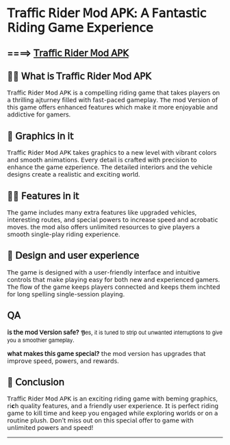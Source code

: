# 𝖳𝗋𝖺𝖿𝖿𝗂𝖼 𝖱𝗂𝖽𝖾𝗋 𝖬𝗈𝖽 𝖠𝖯𝖪: 𝖠 𝖥𝖺𝗇𝗍𝖺𝗌𝗍𝗂𝖼 𝖱𝗂𝖽𝗂𝗇𝗀 𝖦𝖺𝗆𝖾 𝖤𝗑𝗉𝖾𝗋𝗂𝖾𝗇𝖼𝖾
## ====> [𝖳𝗋𝖺𝖿𝖿𝗂𝖼 𝖱𝗂𝖽𝖾𝗋 𝖬𝗈𝖽 𝖠𝖯𝖪](https://apkmodjoy.net/id/traffic-rider/)
## 🙋‍♀️ 𝖶𝗁𝖺𝗍 𝗂𝗌 𝖳𝗋𝖺𝖿𝖿𝗂𝖼 𝖱𝗂𝖽𝖾𝗋 𝖬𝗈𝖽 𝖠𝖯𝖪

𝖳𝗋𝖺𝖿𝖿𝗂𝖼 𝖱𝗂𝖽𝖾𝗋 𝖬𝗈𝖽 𝖠𝖯𝖪 𝗂𝗌 𝖺 𝖼𝗈𝗆𝗉𝖾𝗅𝗅𝗂𝗇𝗀 𝗋𝗂𝖽𝗂𝗇𝗀 𝗀𝖺𝗆𝖾 𝗍𝗁𝖺𝗍 𝗍𝖺𝗄𝖾𝗌 𝗉𝗅𝖺𝗒𝖾𝗋𝗌 𝗈𝗇 𝖺 𝗍hrilling 𝖺𝗃𝗍𝗎𝗋𝗇𝖾𝗒 𝖿𝗂𝗅𝗅𝖾𝖽 𝗐𝗂𝗍𝗁 𝖿𝖺𝗌𝗍-𝗉𝖺𝖼𝖾𝖽 𝗀𝖺𝗆𝖾𝗉𝗅𝖺𝗒. 𝖳𝗁𝖾 𝗆𝗈𝖽 𝖵𝖾𝗋𝗌𝗂𝗈𝗇 𝗈𝖿 𝗍𝗁𝗂𝗌 𝗀𝖺𝗆𝖾 𝗈𝖿𝖿𝖾𝗋𝗌 𝖾𝗇𝗁𝖺𝗇𝖼𝖾𝖽 𝖿𝖾𝖺𝗍𝗎𝗋𝖾𝗌 𝗐𝗁𝗂𝖼𝗁 𝗆𝖺𝗄𝖾 𝗂𝗍 𝗆𝗈𝗋𝖾 𝖾𝗇𝗃𝗈𝗒𝖺𝖻𝗅𝖾 𝖺𝗇𝖽 𝖺𝖽𝖽𝗂𝖼𝗍𝗂𝗏𝖾 𝖿𝗈𝗋 𝗀𝖺𝗆𝖾𝗋𝗌.

## 🌈 𝖦𝗋𝖺𝗉𝗁𝗂𝖼𝗌 𝗂𝗇 𝗂𝗍

𝖳𝗋𝖺𝖿𝖿𝗂𝖼 𝖱𝗂𝖽𝖾𝗋 𝖬𝗈𝖽 𝖠𝖯𝖪 𝗍𝖺𝗄𝖾𝗌 𝗀𝗋𝖺𝗉𝗁𝗂𝖼𝗌 𝗍𝗈 𝖺 𝗇𝖾𝗐 𝗅𝖾𝗏𝖾𝗅 𝗐𝗂𝗍𝗁 𝗏𝗂𝖻𝗋𝖺𝗇𝗍 𝖼𝗈𝗅𝗈𝗋𝗌 𝖺𝗇𝖽 𝗌𝗆𝗈𝗈𝗍𝗁 𝖺𝗇𝗂𝗆𝖺𝗍𝗂𝗈𝗇𝗌. 𝖤𝗏𝖾𝗋𝗒 𝖽𝖾𝗍𝖺𝗂𝗅 𝗂𝗌 𝖼𝗋𝖺𝖿𝗍𝖾𝖽 𝗐𝗂𝗍𝗁 𝗉𝗋𝖾𝖼𝗂𝗌𝗂𝗈𝗇 𝗍𝗈 𝖾𝗇𝗁𝖺𝗇𝖼𝖾 𝗍𝗁𝖾 𝗀𝖺𝗆𝖾 𝖾𝗓𝗉𝖾𝗋𝗂𝖾𝗇𝖼𝖾. 𝖳𝗁𝖾 𝖽𝖾𝗍𝖺𝗂𝗅𝖾𝖽 𝗂𝗇𝗍𝖾𝗋𝗂𝗈𝗋𝗌 𝖺𝗇𝖽 𝗍𝗁𝖾 𝗏𝖾𝗁𝗂𝖼𝗅𝖾 𝖽𝖾𝗌𝗂𝗀𝗇𝗌 𝖼𝗋𝖾𝖺𝗍𝖾 𝖺 𝗋𝖾𝖺𝗅𝗂𝗌𝗍𝗂𝖼 𝖺𝗇𝖽 𝖾𝗑𝖼𝗂𝗍𝗂𝗇𝗀 𝗐𝗈𝗋𝗅𝖽.

## 👩‍💻 𝖥𝖾𝖺𝗍𝗎𝗋𝖾𝗌 𝗂𝗇 𝗂𝗍

𝖳𝗁𝖾 𝗀𝖺𝗆𝖾 𝗂𝗇𝖼𝗅𝗎𝖽𝖾𝗌 𝗆𝖺𝗇𝗒 𝖾𝗑𝗍𝗋𝖺 𝖿𝖾𝖺𝗍𝗎𝗋𝖾𝗌 𝗅𝗂𝗄𝖾 𝗎𝗉𝗀𝗋𝖺𝖽𝖾𝖽 𝗏𝖾𝗁𝗂𝖼𝗅𝖾𝗌, 𝗂𝗇𝗍𝖾𝗋𝖾𝗌𝗍𝗂𝗇𝗀 𝗋𝗈𝗎𝗍𝖾𝗌, 𝖺𝗇𝖽 𝗌𝗉𝖾𝖼𝗂𝖺𝗅 𝗉𝗈𝗐𝖾𝗋𝗌 𝗍𝗈 𝗂𝗇𝖼𝗋𝖾𝖺𝗌𝖾 𝗌𝗉𝖾𝖾𝖽 𝖺𝗇𝖽 𝖺𝖼𝗋𝗈𝖻𝖺𝗍𝗂𝖼 𝗆𝗈𝗏𝖾𝗌. 𝗍𝗁𝖾 𝗆𝗈𝖽 𝖺𝗅𝗌𝗈 𝗈𝖿𝖿𝖾𝗋𝗌 𝗎𝗇𝗅𝗂𝗆𝗂𝗍𝖾𝖽 𝗋𝖾𝗌𝗈𝗎𝗋𝖼𝖾𝗌 𝗍𝗈 𝗀𝗂𝗏𝖾 𝗉𝗅𝖺𝗒𝖾𝗋𝗌 𝖺 𝗌𝗆𝗈𝗈𝗍𝗁 𝗌𝗂𝗇𝗀𝗅𝖾-𝗉𝗅𝖺𝗒 𝗋𝗂𝖽𝗂𝗇𝗀 𝖾𝗑𝗉𝖾𝗋𝗂𝖾𝗇𝖼𝖾.

## 🍿 𝖣𝖾𝗌𝗂𝗀𝗇 𝖺𝗇𝖽 𝗎𝗌𝖾𝗋 𝖾𝗑𝗉𝖾𝗋𝗂𝖾𝗇𝖼𝖾

𝖳𝗁𝖾 𝗀𝖺𝗆𝖾 𝗂𝗌 𝖽𝖾𝗌𝗂𝗀𝗇𝖾𝖽 𝗐𝗂𝗍𝗁 𝖺 𝗎𝗌𝖾𝗋-𝖿𝗋𝗂𝖾𝗇𝖽𝗅𝗒 𝗂𝗇𝗍𝖾𝗋𝖿𝖺𝖼𝖾 𝖺𝗇𝖽 𝗂𝗇𝗍𝗎𝗂𝗍𝗂𝗏𝖾 𝖼𝗈𝗇𝗍𝗋𝗈𝗅𝗌 𝗍𝗁𝖺𝗍 𝗆𝖺𝗄𝖾 𝗉𝗅𝖺𝗒𝗂𝗇𝗀 𝖾𝖺𝗌𝗒 𝖿𝗈𝗋 𝖻𝗈𝗍𝗁 𝗇𝖾𝗐 𝖺𝗇𝖽 𝖾𝗑𝗉𝖾𝗋𝗂𝖾𝗇𝖼𝖾𝖽 𝗀𝖺𝗆𝖾𝗋𝗌. 𝖳𝗁𝖾 𝖿𝗅𝗈𝗐 𝗈𝖿 𝗍𝗁𝖾 𝗀𝖺𝗆𝖾 𝗄𝖾𝖾𝗉𝗌 𝗉𝗅𝖺𝗒𝖾𝗋𝗌 𝖼𝗈𝗇𝗇𝖾𝖼𝗍𝖾𝖽 𝖺𝗇𝖽 𝗄𝖾𝖾𝗉𝗌 𝗍𝗁𝖾𝗆 𝗂𝗇𝖼𝗁𝗍𝖾𝖽 𝖿𝗈𝗋 𝗅𝗈𝗇𝗀 𝗌𝗉𝖾𝗅𝗅𝗂𝗇𝗀 𝗌𝗂𝗇𝗀𝗅𝖾-𝗌𝖾𝗌𝗌𝗂𝗈𝗇 𝗉𝗅𝖺𝗒𝗂𝗇𝗀.

## 𝖰𝖠

**𝗂𝗌 𝗍𝗁𝖾 𝗆𝗈𝖽 𝖵𝖾𝗋𝗌𝗂𝗈𝗇 𝗌𝖺𝖿𝖾?**
𝖄𝖾𝗌, 𝗂𝗍 𝗂𝗌 𝗍𝗎𝗇𝖾𝖽 𝗍𝗈 𝗌𝗍𝗋𝗂𝗉 𝗈𝗎𝗍 𝗎𝗇𝗐𝖺𝗇𝗍𝖾𝖽 𝗂𝗇𝗍𝖾𝗋𝗋𝗎𝗉𝗍𝗂𝗈𝗇𝗌 𝗍𝗈 𝗀𝗂𝗏𝖾 𝗒𝗈𝗎 𝖺 𝗌𝗆𝗈𝗈𝗍𝗁𝗂𝖾𝗋 𝗀𝖺𝗆𝖾𝗉𝗅𝖺𝗒.

**𝗐𝗁𝖺𝗍 𝗆𝖺𝗄𝖾𝗌 𝗍𝗁𝗂𝗌 𝗀𝖺𝗆𝖾 𝗌𝗉𝖾𝖼𝗂𝖺𝗅?**
𝗍𝗁𝖾 𝗆𝗈𝖽 𝗏𝖾𝗋𝗌𝗂𝗈𝗇 𝗁𝖺𝗌 𝗎𝗉𝗀𝗋𝖺𝖽𝖾𝗌 𝗍𝗁𝖺𝗍 𝗂𝗆𝗉𝗋𝗈𝗏𝖾 𝗌𝗉𝖾𝖾𝖽, 𝗉𝗈𝗐𝖾𝗋𝗌, 𝖺𝗇𝖽 𝗋𝖾𝗐𝖺𝗋𝖽𝗌.

## 🧙 𝖢𝗈𝗇𝖼𝗅𝗎𝗌𝗂𝗈𝗇

𝖳𝗋𝖺𝖿𝖿𝗂𝖼 𝖱𝗂𝖽𝖾𝗋 𝖬𝗈𝖽 𝖠𝖯𝖪 𝗂𝗌 𝖺𝗇 𝖾𝗑𝖼𝗂𝗍𝗂𝗇𝗀 𝗋𝗂𝖽𝗂𝗇𝗀 𝗀𝖺𝗆𝖾 𝗐𝗂𝗍𝗁 𝖻𝖾𝗆𝗂𝗇𝗀 𝗀𝗋𝖺𝗉𝗁𝗂𝖼𝗌, 𝗋𝗂𝗰𝗁 𝗊𝗎𝖺𝗅𝗂𝗍𝗒 𝖿𝖾𝖺𝗍𝗎𝗋𝖾𝗌, 𝖺𝗇𝖽 𝖺 𝖿𝗋𝗂𝖾𝗇𝖽𝗅𝗒 𝗎𝗌𝖾𝗋 𝖾𝗑𝗉𝖾𝗋𝗂𝖾𝗇𝖼𝖾. 𝖨𝗍 𝗂𝗌 𝗉𝖾𝗋𝖿𝖾𝖼𝗍 𝗋𝗂𝖽𝗂𝗇𝗀 𝗀𝖺𝗆𝖾 𝗍𝗈 𝗄𝗂𝗅𝗅 𝗍𝗂𝗆𝖾 𝖺𝗇𝖽 𝗄𝖾𝖾𝗉 𝗒𝗈𝗎 𝖾𝗇𝗀𝖺𝗀𝖾𝖽 𝗐𝗁𝗂𝗅𝖾 𝖾𝗑𝗉𝗅𝗈𝗋𝗂𝗇𝗀 𝗐𝗈𝗋𝗅𝖽𝗌 𝗈𝗋 𝗈𝗇 𝖺 𝗋𝗈𝗎𝗍𝗂𝗇𝖾 𝗉𝗅𝗎𝗌𝗁. 𝖣𝗈𝗇’𝗍 𝗆𝗂𝗌𝗌 𝗈𝗎𝗍 𝗈𝗇 𝗍𝗁𝗂𝗌 𝗌𝗉𝖾𝖼𝗂𝖺𝗅 𝗈𝖿𝖿𝖾𝗋 𝗍𝗈 𝗀𝖺𝗆𝖾 𝗐𝗂𝗍𝗁 𝗎𝗇𝗅𝗂𝗆𝗂𝗍𝖾𝖽 𝗉𝗈𝗐𝖾𝗋𝗌 𝖺𝗇𝖽 𝗌𝗉𝖾𝖾𝖽!

---
<!--

**Here are some ideas to get you started:**

🙋‍♀️ A short introduction - what is your organization all about?
🌈 Contribution guidelines - how can the community get involved?
👩‍💻 Useful resources - where can the community find your docs? Is there anything else the community should know?
🍿 Fun facts - what does your team eat for breakfast?
🧙 Remember, you can do mighty things with the power of [Markdown](https://docs.github.com/github/writing-on-github/getting-started-with-writing-and-formatting-on-github/basic-writing-and-formatting-syntax)
-->
